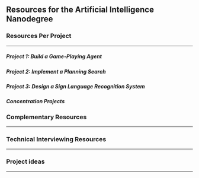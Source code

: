 ## Resources for the Artificial Intelligence Nanodegree

### Resources Per Project

----

##### Project 1: Build a Game-Playing Agent

##### Project 2: Implement a Planning Search

##### Project 3: Design a Sign Language Recognition System

##### Concentration Projects




### Complementary Resources

----

### Technical Interviewing Resources

----

### Project ideas

----
